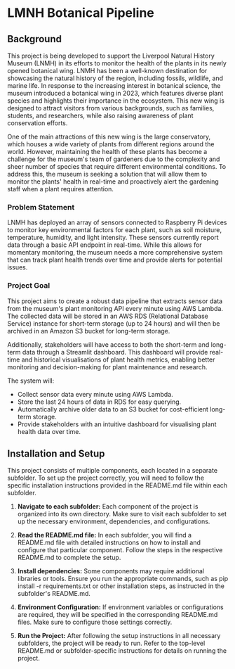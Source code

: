 # LMNH Botanical Pipeline

## Background

This project is being developed to support the Liverpool Natural History Museum (LNMH) in its efforts to monitor the health of the plants in its newly opened botanical wing. LNMH has been a well-known destination for showcasing the natural history of the region, including fossils, wildlife, and marine life. In response to the increasing interest in botanical science, the museum introduced a botanical wing in 2023, which features diverse plant species and highlights their importance in the ecosystem. This new wing is designed to attract visitors from various backgrounds, such as families, students, and researchers, while also raising awareness of plant conservation efforts.

One of the main attractions of this new wing is the large conservatory, which houses a wide variety of plants from different regions around the world. However, maintaining the health of these plants has become a challenge for the museum's team of gardeners due to the complexity and sheer number of species that require different environmental conditions. To address this, the museum is seeking a solution that will allow them to monitor the plants' health in real-time and proactively alert the gardening staff when a plant requires attention.

### Problem Statement

LNMH has deployed an array of sensors connected to Raspberry Pi devices to monitor key environmental factors for each plant, such as soil moisture, temperature, humidity, and light intensity. These sensors currently report data through a basic API endpoint in real-time. While this allows for momentary monitoring, the museum needs a more comprehensive system that can track plant health trends over time and provide alerts for potential issues.

### Project Goal

This project aims to create a robust data pipeline that extracts sensor data from the museum's plant monitoring API every minute using AWS Lambda. The collected data will be stored in an AWS RDS (Relational Database Service) instance for short-term storage (up to 24 hours) and will then be archived in an Amazon S3 bucket for long-term storage.

Additionally, stakeholders will have access to both the short-term and long-term data through a Streamlit dashboard. This dashboard will provide real-time and historical visualisations of plant health metrics, enabling better monitoring and decision-making for plant maintenance and research.

The system will:

- Collect sensor data every minute using AWS Lambda.
- Store the last 24 hours of data in RDS for easy querying.
- Automatically archive older data to an S3 bucket for cost-efficient long-term storage.
- Provide stakeholders with an intuitive dashboard for visualising plant health data over time.

## Installation and Setup

This project consists of multiple components, each located in a separate subfolder. To set up the project correctly, you will need to follow the specific installation instructions provided in the README.md file within each subfolder.

1. **Navigate to each subfolder:** Each component of the project is organized into its own directory. Make sure to visit each subfolder to set up the necessary environment, dependencies, and configurations.

2. **Read the README.md file:** In each subfolder, you will find a README.md file with detailed instructions on how to install and configure that particular component. Follow the steps in the respective README.md to complete the setup.

3. **Install dependencies:** Some components may require additional libraries or tools. Ensure you run the appropriate commands, such as pip install -r requirements.txt or other installation steps, as instructed in the subfolder's README.md.

4. **Environment Configuration:** If environment variables or configurations are required, they will be specified in the corresponding README.md files. Make sure to configure those settings correctly.

5. **Run the Project:** After following the setup instructions in all necessary subfolders, the project will be ready to run. Refer to the top-level README.md or subfolder-specific instructions for details on running the project.